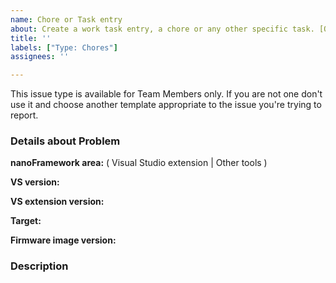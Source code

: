 ```yaml
---
name: Chore or Task entry
about: Create a work task entry, a chore or any other specific task. [ONLY for Team Members]
title: ''
labels: ["Type: Chores"]
assignees: ''

---
```


This issue type is available for Team Members only. If you are not one don't use it and choose another template appropriate to the issue you're trying to report.

### Details about Problem

**nanoFramework area:** ( Visual Studio extension | Other tools )

**VS version<!--(if relevant)-->:**

**VS extension version<!--(if relevant)-->:**

**Target<!--(if relevant)-->:**

**Firmware image version<!--(if relevant)-->:**

### Description

<!-- todo-tag DO NOT REMOVE -->
